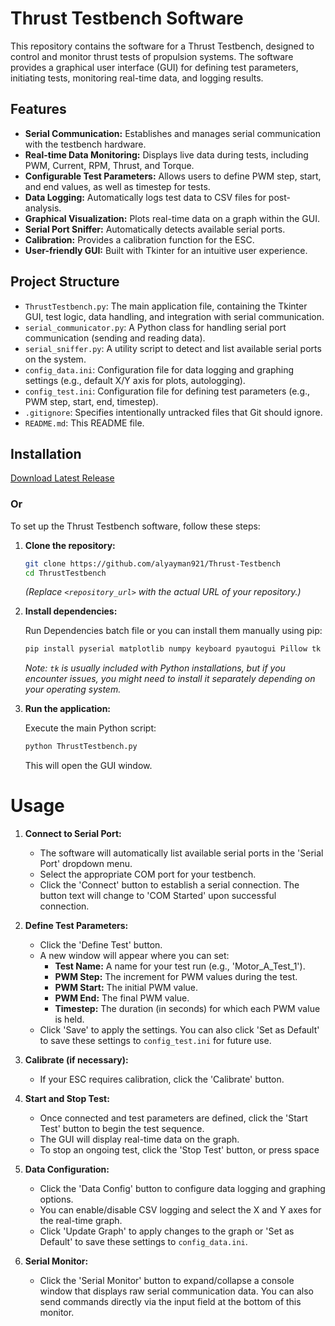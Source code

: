 # Thrust Testbench Software

This repository contains the software for a Thrust Testbench, designed to control and monitor thrust tests of propulsion systems. The software provides a graphical user interface (GUI) for defining test parameters, initiating tests, monitoring real-time data, and logging results.




## Features

*   **Serial Communication:** Establishes and manages serial communication with the testbench hardware.
*   **Real-time Data Monitoring:** Displays live data during tests, including PWM, Current, RPM, Thrust, and Torque.
*   **Configurable Test Parameters:** Allows users to define PWM step, start, and end values, as well as timestep for tests.
*   **Data Logging:** Automatically logs test data to CSV files for post-analysis.
*   **Graphical Visualization:** Plots real-time data on a graph within the GUI.
*   **Serial Port Sniffer:** Automatically detects available serial ports.
*   **Calibration:** Provides a calibration function for the ESC.
*   **User-friendly GUI:** Built with Tkinter for an intuitive user experience.




## Project Structure

*   `ThrustTestbench.py`: The main application file, containing the Tkinter GUI, test logic, data handling, and integration with serial communication.
*   `serial_communicator.py`: A Python class for handling serial port communication (sending and reading data).
*   `serial_sniffer.py`: A utility script to detect and list available serial ports on the system.
*   `config_data.ini`: Configuration file for data logging and graphing settings (e.g., default X/Y axis for plots, autologging).
*   `config_test.ini`: Configuration file for defining test parameters (e.g., PWM step, start, end, timestep).
*   `.gitignore`: Specifies intentionally untracked files that Git should ignore.
*   `README.md`: This README file.




## Installation

[Download Latest Release]()
### Or
To set up the Thrust Testbench software, follow these steps:

1.  **Clone the repository:**

    ```bash
    git clone https://github.com/alyayman921/Thrust-Testbench
    cd ThrustTestbench
    ```

    *(Replace `<repository_url>` with the actual URL of your repository.)*

2.  **Install dependencies:**

    Run Dependencies batch file or you can install them manually using pip:

    ```bash
    pip install pyserial matplotlib numpy keyboard pyautogui Pillow tk
    ```

    *Note: `tk` is usually included with Python installations, but if you encounter issues, you might need to install it separately depending on your operating system.*


3.  **Run the application:**

    Execute the main Python script:

    ```bash
    python ThrustTestbench.py
    ```

    This will open the GUI window.
# Usage
1.  **Connect to Serial Port:**

    *   The software will automatically list available serial ports in the 'Serial Port' dropdown menu.
    *   Select the appropriate COM port for your testbench.
    *   Click the 'Connect' button to establish a serial connection. The button text will change to 'COM Started' upon successful connection.

2.  **Define Test Parameters:**

    *   Click the 'Define Test' button.
    *   A new window will appear where you can set:
        *   **Test Name:** A name for your test run (e.g., 'Motor_A_Test_1').
        *   **PWM Step:** The increment for PWM values during the test.
        *   **PWM Start:** The initial PWM value.
        *   **PWM End:** The final PWM value.
        *   **Timestep:** The duration (in seconds) for which each PWM value is held.
    *   Click 'Save' to apply the settings. You can also click 'Set as Default' to save these settings to `config_test.ini` for future use.

3.  **Calibrate (if necessary):**

    *   If your ESC requires calibration, click the 'Calibrate' button.

4.  **Start and Stop Test:**

    *   Once connected and test parameters are defined, click the 'Start Test' button to begin the test sequence.
    *   The GUI will display real-time data on the graph.
    *   To stop an ongoing test, click the 'Stop Test' button, or press space

5.  **Data Configuration:**

    *   Click the 'Data Config' button to configure data logging and graphing options.
    *   You can enable/disable CSV logging and select the X and Y axes for the real-time graph.
    *   Click 'Update Graph' to apply changes to the graph or 'Set as Default' to save these settings to `config_data.ini`.

6.  **Serial Monitor:**

    *   Click the 'Serial Monitor' button to expand/collapse a console window that displays raw serial communication data. You can also send commands directly via the input field at the bottom of this monitor.


